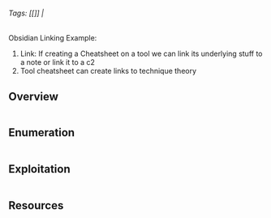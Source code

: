 ###### Tags: [[]] | #

Obsidian Linking Example: 
1. Link: If creating a Cheatsheet on a tool we can link its underlying stuff to a note or link it to a c2 
2. Tool cheatsheet can create links to technique theory
## Overview 

```markdown
```
## Enumeration 

```markdown
```

## Exploitation 

```markdown
```

## Resources

```markdown
```